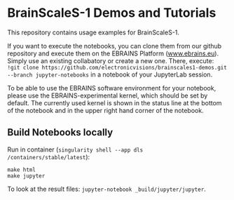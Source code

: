 # BrainScaleS-1 Demos and Tutorials

This repository contains usage examples for BrainScaleS-1.

If you want to execute the notebooks, you can clone them from our github repository and execute them on the EBRAINS Platform (www.ebrains.eu).
Simply use an existing collabatory or create a new one.
There, execute:
`!git clone https://github.com/electronicvisions/brainscales1-demos.git --branch jupyter-notebooks`
in a notebook of your JupyterLab session.

To be able to use the EBRAINS software environment for your notebook, please use the EBRAINS-experimental kernel, which should be set by default.
The currently used kernel is shown in the status line at the bottom of the notebook and in the upper right hand corner of the notebook.


## Build Notebooks locally

Run in container (`singularity shell --app dls /containers/stable/latest`):

```shell
make html
make jupyter
```

To look at the result files: `jupyter-notebook _build/jupyter/jupyter`.
